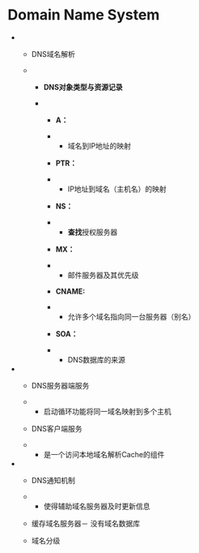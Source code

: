 # Domain Name System
- - DNS域名解析

  - - **DNS对象类型与资源记录**

    - - **A：**   

      - - 域名到IP地址的映射

      - **PTR：**

      - - IP地址到域名（主机名）的映射

      - **NS：**  

      - - **查找**授权服务器

      - **MX：**  

      - - 邮件服务器及其优先级

      - **CNAME:**

      - - 允许多个域名指向同一台服务器（别名）

      - **SOA：**

      - - DNS数据库的来源

- - DNS服务器端服务

  - - 启动循环功能将同一域名映射到多个主机

  - DNS客户端服务

  - - 是一个访问本地域名解析Cache的组件

- - DNS通知机制

  - - 使得辅助域名服务器及时更新信息

  - 缓存域名服务器－ 没有域名数据库

  - 域名分级
